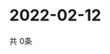 # 2022-02-12
  共 0条

  <!-- BEGIN -->
  <!-- 最后更新时间Sat Feb 12 2022 14:02:47 GMT+0000 (Coordinated Universal Time) -->
  
  <!-- END -->
  
  